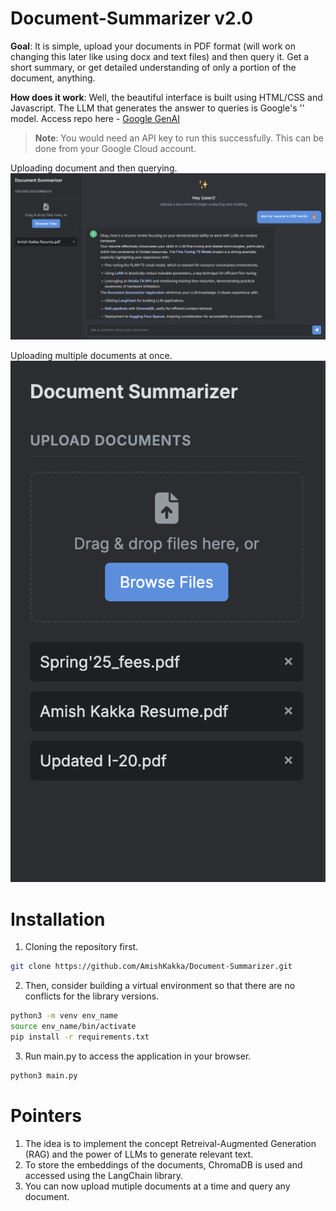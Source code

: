 # Document-Summarizer v2.0

**Goal**: It is simple, upload your documents in PDF format (will work on changing this later like using docx and text files) and then query it. Get a short summary, or get detailed understanding of only a portion of the document, anything.

**How does it work**: Well, the beautiful interface is built using HTML/CSS and Javascript. The LLM that generates the answer to queries is Google's '' model. Access repo here - [Google GenAI](https://github.com/googleapis/python-genai)

> **Note**: You would need an API key to run this successfully. This can be done from your Google Cloud account.

Uploading document and then querying.
![Application page](./imgs/interface1.png )

Uploading multiple documents at once.
![Application page](./imgs/interface2.png )

# **Installation**  

1. Cloning the repository first.

```sh 
git clone https://github.com/AmishKakka/Document-Summarizer.git
```

2. Then, consider building a virtual environment so that there are no conflicts for the library versions.
```sh
python3 -m venv env_name
source env_name/bin/activate
pip install -r requirements.txt
```

3. Run main.py to access the application in your browser. 
```sh
python3 main.py
```

# **Pointers** 
1. The idea is to implement the concept Retreival-Augmented Generation (RAG) and the power of LLMs to generate relevant text.
2. To store the embeddings of the documents, ChromaDB is used and accessed using the LangChain library.
3. You can now upload mutiple documents at a time and query any document.